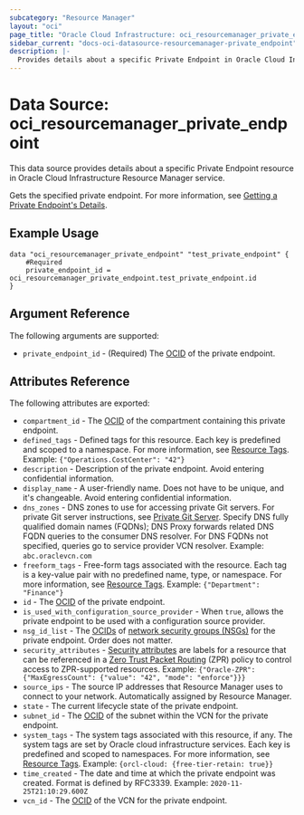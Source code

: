 ```yaml
---
subcategory: "Resource Manager"
layout: "oci"
page_title: "Oracle Cloud Infrastructure: oci_resourcemanager_private_endpoint"
sidebar_current: "docs-oci-datasource-resourcemanager-private_endpoint"
description: |-
  Provides details about a specific Private Endpoint in Oracle Cloud Infrastructure Resource Manager service
---
```


# Data Source: oci_resourcemanager_private_endpoint
This data source provides details about a specific Private Endpoint resource in Oracle Cloud Infrastructure Resource Manager service.

Gets the specified private endpoint.
For more information, see
[Getting a Private Endpoint's Details](https://docs.cloud.oracle.com/iaas/Content/ResourceManager/Tasks/get-private-endpoints.htm).


## Example Usage

```hcl
data "oci_resourcemanager_private_endpoint" "test_private_endpoint" {
	#Required
	private_endpoint_id = oci_resourcemanager_private_endpoint.test_private_endpoint.id
}
```

## Argument Reference

The following arguments are supported:

* `private_endpoint_id` - (Required) The [OCID](https://docs.cloud.oracle.com/iaas/Content/General/Concepts/identifiers.htm) of the private endpoint.


## Attributes Reference

The following attributes are exported:

* `compartment_id` - The [OCID](https://docs.cloud.oracle.com/iaas/Content/General/Concepts/identifiers.htm) of the compartment containing this private endpoint.
* `defined_tags` - Defined tags for this resource. Each key is predefined and scoped to a namespace. For more information, see [Resource Tags](https://docs.cloud.oracle.com/iaas/Content/General/Concepts/resourcetags.htm). Example: `{"Operations.CostCenter": "42"}` 
* `description` - Description of the private endpoint. Avoid entering confidential information.
* `display_name` - A user-friendly name. Does not have to be unique, and it's changeable. Avoid entering confidential information. 
* `dns_zones` - DNS zones to use for accessing private Git servers. For private Git server instructions, see [Private Git Server](https://docs.cloud.oracle.com/iaas/Content/ResourceManager/Tasks/private-endpoints.htm#private-git). Specify DNS fully qualified domain names (FQDNs); DNS Proxy forwards related DNS FQDN queries to the consumer DNS resolver. For DNS FQDNs not specified, queries go to service provider VCN resolver. Example: `abc.oraclevcn.com` 
* `freeform_tags` - Free-form tags associated with the resource. Each tag is a key-value pair with no predefined name, type, or namespace. For more information, see [Resource Tags](https://docs.cloud.oracle.com/iaas/Content/General/Concepts/resourcetags.htm). Example: `{"Department": "Finance"}` 
* `id` - The [OCID](https://docs.cloud.oracle.com/iaas/Content/General/Concepts/identifiers.htm) of the private endpoint.
* `is_used_with_configuration_source_provider` - When `true`, allows the private endpoint to be used with a configuration source provider.
* `nsg_id_list` - The [OCIDs](https://docs.cloud.oracle.com/iaas/Content/General/Concepts/identifiers.htm) of [network security groups (NSGs)](https://docs.cloud.oracle.com/iaas/Content/Network/Concepts/networksecuritygroups.htm) for the private endpoint. Order does not matter. 
* `security_attributes` - [Security attributes](https://docs.cloud.oracle.com/iaas/Content/zero-trust-packet-routing/zpr-artifacts.htm) are labels for a resource that can be referenced in a [Zero Trust Packet Routing](https://docs.cloud.oracle.com/iaas/Content/zero-trust-packet-routing/overview.htm) (ZPR) policy to control access to ZPR-supported resources.  Example: `{"Oracle-ZPR": {"MaxEgressCount": {"value": "42", "mode": "enforce"}}}` 
* `source_ips` - The source IP addresses that Resource Manager uses to connect to your network. Automatically assigned by Resource Manager.
* `state` - The current lifecycle state of the private endpoint. 
* `subnet_id` - The [OCID](https://docs.cloud.oracle.com/iaas/Content/General/Concepts/identifiers.htm) of the subnet within the VCN for the private endpoint.
* `system_tags` - The system tags associated with this resource, if any. The system tags are set by Oracle cloud infrastructure services. Each key is predefined and scoped to namespaces. For more information, see [Resource Tags](https://docs.cloud.oracle.com/iaas/Content/General/Concepts/resourcetags.htm). Example: `{orcl-cloud: {free-tier-retain: true}}` 
* `time_created` - The date and time at which the private endpoint was created. Format is defined by RFC3339. Example: `2020-11-25T21:10:29.600Z` 
* `vcn_id` - The [OCID](https://docs.cloud.oracle.com/iaas/Content/General/Concepts/identifiers.htm) of the VCN for the private endpoint.

